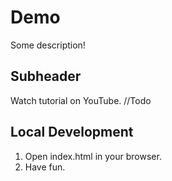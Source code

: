 # Demo

Some description!

## Subheader

Watch tutorial on YouTube.
//Todo
## Local Development

1. Open index.html in your browser.
2. Have fun.